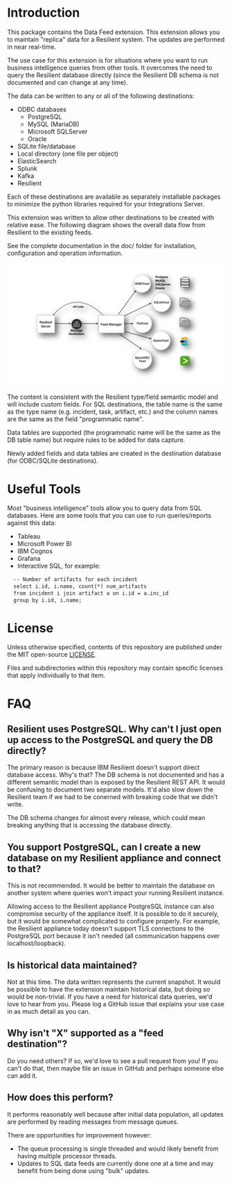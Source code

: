 # Introduction
This package contains the Data Feed extension.  This extension allows you to maintain "replica" data for a Resilient system.  The updates are performed in near real-time.

The use case for this extension is for situations where you want to run business intelligence queries from other tools.  It overcomes the need to query the Resilient database directly (since the Resilient DB schema is not documented and can change at any time).

The data can be written to any or all of the following destinations:

- ODBC databases
  * PostgreSQL
  * MySQL (MariaDB)
  * Microsoft SQLServer
  * Oracle
- SQLite file/database
- Local directory (one file per object)
- ElasticSearch
- Splunk
- Kafka
- Resilient 

Each of these destinations are available as separately installable packages to minimize the python libraries required for your Integrations Server. 

This extension was written to allow other destinations to be created with relative ease. The following diagram shows the overall data flow from Resilient to the existing feeds.

See the complete documentation in the doc/ folder for installation, configuration and operation information.

![Data Feed Diagram](screenshots/diagram2_appexch.png)

The content is consistent with the Resilient type/field semantic model and will include custom fields.  For SQL destinations, the table name is the same as the type name (e.g. incident, task, artifact, etc.) and the column names are the same as the field "programmatic name".

Data tables are supported (the programmatic name will be the same as the DB table name) but require rules to be added for data capture.

Newly added fields and data tables are created in the destination database (for ODBC/SQLite destinations).


# Useful Tools
Most "business intelligence" tools allow you to query data from SQL databases.  Here are some tools that you can use to run queries/reports against this data:

* Tableau
* Microsoft Power BI
* IBM Cognos
* Grafana
* Interactive SQL, for example:

```
  -- Number of artifacts for each incident
  select i.id, i.name, count(*) num_artifacts
  from incident i join artifact a on i.id = a.inc_id
  group by i.id, i.name;
```
  
# License

Unless otherwise specified, contents of this repository are published under the MIT open-source
[LICENSE](LICENSE).

Files and subdirectories within this repository may contain specific licenses that apply individually to that item.

# FAQ
## Resilient uses PostgreSQL.  Why can't I just open up access to the PostgreSQL and query the DB directly?
The primary reason is because IBM Resilient doesn't support direct database access.  Why's that?  The DB schema is not documented and has a different semantic model than is exposed by the Resilient REST API.  It would be confusing to document two separate models.  It'd also slow down the Resilient team if we had to be conerned with breaking code that we didn't write.  

The DB schema changes for almost every release, which could mean breaking anything that is accessing the database directly.

## You support PostgreSQL, can I create a new database on my Resilient appliance and connect to that?
This is not recommended.  It would be better to maintain the database on another system where queries won't impact your running Resilient instance.

Allowing access to the Resilient appliance PostgreSQL instance can also compromise security of the appliance itself.  It is possible to do it securely, but it would be somewhat complicated to configure properly.  For example, the Resilient appliance today doesn't support TLS connections to the PostgreSQL port because it isn't needed (all communication happens over localhost/loopback).

## Is historical data maintained?
Not at this time.  The data written represents the current snapshot.  It would be possible to have the extension maintain historical data, but doing so would be non-trivial.  If you have a need for historical data queries, we'd love to hear from you.  Please log a GitHub issue that explains your use case in as much detail as you can.

## Why isn't "X" supported as a "feed destination"?
Do you need others?  If so, we'd love to see a pull request from you!  If you can't do that, then maybe file an issue in GitHub and perhaps someone else can add it.

## How does this perform?
It performs reasonably well because after initial data population, all updates are performed by reading messages from message queues.

There are opportunities for improvement however:

* The queue processing is single threaded and would likely benefit from having multiple processor threads.
* Updates to SQL data feeds are currently done one at a time and may benefit from being done using "bulk" updates.
